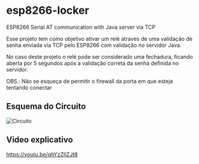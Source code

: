 # esp8266-locker
ESP8266 Serial AT communication with Java server via TCP

Esse projeto tem como objetivo ativar um relé atraves de uma validação de senha enviada via TCP pelo ESP8266 com validação no servidor Java. 

No caso deste projeto o relé pode ser considerado uma fechadura, ficando aberta por 5 segundos após a validação correta da senha definida no servidor.

OBS.: Não se esqueça de permitir o firewall da porta em que esteja tentando conectar

## Esquema do Circuito

![Circuito](Esquema%20de%20conexões.png)

## Video explicativo

https://youtu.be/qhYzZIIZJt8
